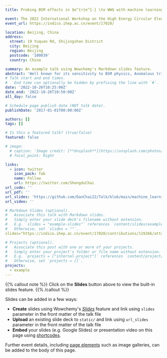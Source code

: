 ```yaml
---
title: Probing BSM effects in $e^{+}e^{-} \to WW$ with machine learning

event: The 2022 International Workshop on the High Energy Circular Electron Positron Collider
event_url: https://indico.ihep.ac.cn/event/17020/

location: Beijing, China
address:
  street: 19 Yuquan Rd, Shijingshan District
  city: Beijing
  region: Beijing
  postcode: '100039'
  country: China

summary: An example talk using Wowchemy's Markdown slides feature.
abstract: 'Well known for its sensitivity to BSM physics, Anomalous triple-gauge boson couplings (aTGC) can be applied to the process of $e^{+}e^{-} \to WW$ to probe BSM physics. The Tradition methods, optimal observable, cannot provide precise limits on BSM parameters when considering the initial state radiation and detector effect because it can’t give an unbiased central value of the parameters. In this talk, we will introduce machine learning methods that meet the precision needs of aTGC measurement at a Higgs factory. The numerical result shows that the boundary based on the Machine Learning is stronger than the optimal observable, and the central value is much closer to the ideal case, demonstrating their potential to improve the precision of BSM physics measurement on future colliders.'
# Talk start and end times.
#   End time can optionally be hidden by prefixing the line with `#`.
date: '2022-10-26T10:25:00Z'
date_end: '2022-10-26T10:50:00Z'
all_day: false

# Schedule page publish date (NOT talk date).
publishDate: '2017-01-01T00:00:00Z'

authors: []
tags: []

# Is this a featured talk? (true/false)
featured: false

# image:
  # caption: 'Image credit: [**Unsplash**](https://unsplash.com/photos/bzdhc5b3Bxs)'
  # focal_point: Right

links:
  - icon: twitter
    icon_pack: fab
    name: Follow
    url: https://twitter.com/ShengduChai
url_code: ''
url_pdf: ''
url_slides: 'https://github.com/DanChai22/Talk/blob/main/machine_learning_on_eeww.pdf'
url_video: ''

# Markdown Slides (optional).
#   Associate this talk with Markdown slides.
#   Simply enter your slide deck's filename without extension.
#   E.g. `slides = "example-slides"` references `content/slides/example-slides.md`.
#   Otherwise, set `slides = ""`.
slides="https://indico.ihep.ac.cn/event/17020/contributions/119266/attachments/64351/75173/machine_learning_on_eeww_CEPC.pdf"

# Projects (optional).
#   Associate this post with one or more of your projects.
#   Simply enter your project's folder or file name without extension.
#   E.g. `projects = ["internal-project"]` references `content/project/deep-learning/index.md`.
#   Otherwise, set `projects = []`.
projects:
  - example
---
```


{{% callout note %}}
Click on the **Slides** button above to view the built-in slides feature.
{{% /callout %}}

Slides can be added in a few ways:

- **Create** slides using Wowchemy's [_Slides_](https://wowchemy.com/docs/managing-content/#create-slides) feature and link using `slides` parameter in the front matter of the talk file
- **Upload** an existing slide deck to `static/` and link using `url_slides` parameter in the front matter of the talk file
- **Embed** your slides (e.g. Google Slides) or presentation video on this page using [shortcodes](https://wowchemy.com/docs/writing-markdown-latex/).

Further event details, including [page elements](https://wowchemy.com/docs/writing-markdown-latex/) such as image galleries, can be added to the body of this page.
